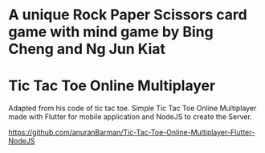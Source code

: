 # A unique Rock Paper Scissors card game with mind game by Bing Cheng and Ng Jun Kiat


# Tic Tac Toe Online Multiplayer

Adapted from his code of tic tac toe.
Simple Tic Tac Toe Online Multiplayer made with Flutter for mobile application and NodeJS to create the Server.

https://github.com/anuranBarman/Tic-Tac-Toe-Online-Multiplayer-Flutter-NodeJS
